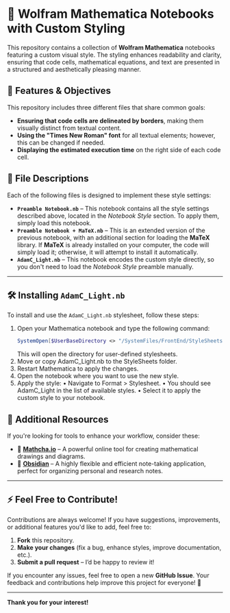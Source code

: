 # 📘 Wolfram Mathematica Notebooks with Custom Styling  

This repository contains a collection of **Wolfram Mathematica** notebooks featuring a custom visual style. The styling enhances readability and clarity, ensuring that code cells, mathematical equations, and text are presented in a structured and aesthetically pleasing manner.  

## 📌 Features & Objectives  
This repository includes three different files that share common goals:  
- **Ensuring that code cells are delineated by borders**, making them visually distinct from textual content.  
- **Using the "Times New Roman" font** for all textual elements; however, this can be changed if needed.  
- **Displaying the estimated execution time** on the right side of each code cell.  

## 📂 File Descriptions  
Each of the following files is designed to implement these style settings:  

- **`Preamble Notebook.nb`** – This notebook contains all the style settings described above, located in the *Notebook Style* section. To apply them, simply load this notebook.  
- **`Preamble Notebook + MaTeX.nb`** – This is an extended version of the previous notebook, with an additional section for loading the **MaTeX** library. If **MaTeX** is already installed on your computer, the code will simply load it; otherwise, it will attempt to install it automatically.  
- **`AdamC_Light.nb`** – This notebook encodes the custom style directly, so you don't need to load the *Notebook Style* preamble manually.  

---

## 🛠 Installing `AdamC_Light.nb`  
To install and use the `AdamC_Light.nb` stylesheet, follow these steps:  

1. Open your Mathematica notebook and type the following command:  
   ```mathematica
   SystemOpen[$UserBaseDirectory <> "/SystemFiles/FrontEnd/StyleSheets/"]
   ```
   This will open the directory for user-defined stylesheets.
2. Move or copy AdamC_Light.nb to the StyleSheets folder.
3.	Restart Mathematica to apply the changes.
4.	Open the notebook where you want to use the new style.
5.	Apply the style:
	•	Navigate to Format > Stylesheet.
	•	You should see AdamC_Light in the list of available styles.
	•	Select it to apply the custom style to your notebook.


## 🔗 Additional Resources  
If you're looking for tools to enhance your workflow, consider these:  

- 📐 **[Mathcha.io](https://www.mathcha.io)** – A powerful online tool for creating mathematical drawings and diagrams.  
- 📝 **[Obsidian](https://obsidian.md/)** – A highly flexible and efficient note-taking application, perfect for organizing personal and research notes.  

---

## ⚡ Feel Free to Contribute!  
Contributions are always welcome! If you have suggestions, improvements, or additional features you'd like to add, feel free to:  

1. **Fork** this repository.  
2. **Make your changes** (fix a bug, enhance styles, improve documentation, etc.).  
3. **Submit a pull request** – I’d be happy to review it!  

If you encounter any issues, feel free to open a new **GitHub Issue**. Your feedback and contributions help improve this project for everyone! 🚀  

---

**Thank you for your interest!**  
